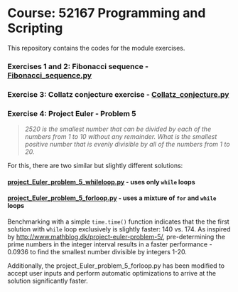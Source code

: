 # Course: 52167 Programming and Scripting

This repository contains the codes for the module exercises.

### Exercises 1 and 2: Fibonacci sequence - [Fibonacci_sequence.py](Fibonacci_sequence.py)

### Exercise 3: Collatz conjecture exercise - [Collatz_conjecture.py](Collatz_conjecture.py)

### Exercise 4: Project Euler - Problem 5 

> _2520 is the smallest number that can be divided by each of the numbers from 1 to 10 without any remainder. What is the smallest positive number that is evenly divisible by all of the numbers from 1 to 20._

For this, there are two similar but slightly different solutions:

#### [project_Euler_problem_5_whileloop.py](project_Euler_problem_5_whileloop.py) - uses only `while` loops
#### [project_Euler_problem_5_forloop.py](project_Euler_problem_5_forloop.py) - uses a mixture of `for` and `while` loops

Benchmarking with a simple `time.time()` function indicates that the the first solution with `while` loop exclusively is slightly faster: 140 vs. 174. As inspired by http://www.mathblog.dk/project-euler-problem-5/, pre-determining the prime numbers in the integer interval results in a faster performance - 0.0936 to find the smallest number divisible by integers 1-20.

Additionally, the project_Euler_problem_5_forloop.py has been modified to accept user inputs and perform automatic optimizations to arrive at the solution significantly faster.
